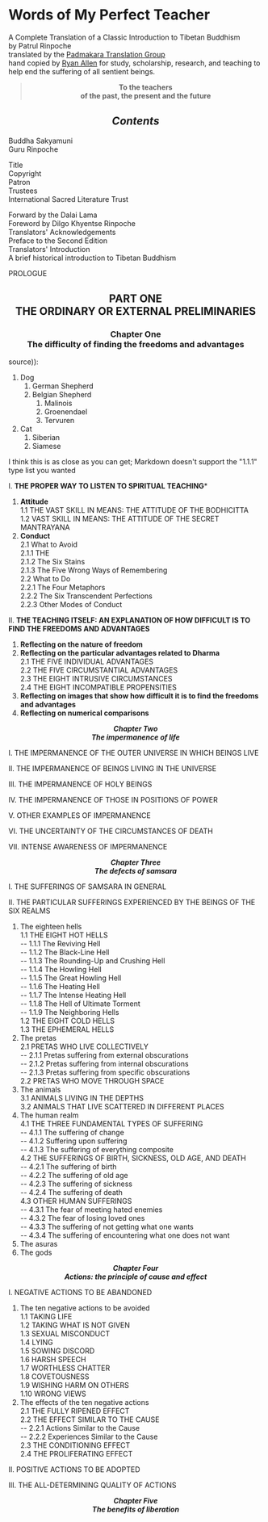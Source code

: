# Words of My Perfect Teacher
A Complete Translation of a Classic Introduction to Tibetan Buddhism  
by Patrul Rinpoche  
translated by the [Padmakara Translation Group](https://www.shambhala.com/padmakara-translation-group-home/)   
hand copied by [Ryan Allen](https://github.com/ryanallen/words-of-my-perfect-teacher) for  study, scholarship, research, and teaching to help end the suffering of all sentient beings.  

**<blockquote align="center">To the teachers<br>of the past, the present and the future</blockquote>**
  
***<h2 align="center">Contents</h2>*** 
Buddha Sakyamuni  
Guru Rinpoche  

Title  
Copyright  
Patron  
Trustees  
International Sacred Literature Trust  

Forward by the Dalai Lama  
Foreword by Dilgo Khyentse Rinpoche  
Translators' Acknowledgements  
Preface to the Second Edition  
Translators' Introduction  
A brief historical introduction to Tibetan Buddhism  

PROLOGUE  

**<h2 align="center">PART ONE<br>THE ORDINARY OR EXTERNAL PRELIMINARIES</h2>**  

**<h3 align="center">Chapter One<br>The difficulty of finding the freedoms and advantages**</h3>  

source)):

1. Dog
    1. German Shepherd
    2. Belgian Shepherd
        1. Malinois
        2. Groenendael
        3. Tervuren
2. Cat
    1. Siberian
    2. Siamese

I think this is as close as you can get; Markdown doesn't support the "1.1.1" type list you wanted

I. **THE PROPER WAY TO LISTEN TO SPIRITUAL TEACHING***  
1. **Attitude**  
    1.1 THE VAST SKILL IN MEANS: THE ATTITUDE OF THE BODHICITTA  
    1.2 VAST SKILL IN MEANS: THE ATTITUDE OF THE SECRET MANTRAYANA  
2. **Conduct**  
    2.1 What to Avoid  
        2.1.1 THE  
        2.1.2 The Six Stains  
        2.1.3 The Five Wrong Ways of Remembering  
  2.2 What to Do  
        2.2.1 The Four Metaphors  
        2.2.2 The Six Transcendent Perfections  
        2.2.3 Other Modes of Conduct  

II. **THE TEACHING ITSELF: AN EXPLANATION OF HOW DIFFICULT IS TO FIND THE FREEDOMS AND ADVANTAGES**  
1. **Reflecting on the nature of freedom**  
2. **Reflecting on the particular advantages related to Dharma**  
  2.1 THE FIVE INDIVIDUAL ADVANTAGES  
  2.2 THE FIVE CIRCUMSTANTIAL ADVANTAGES  
  2.3 THE EIGHT INTRUSIVE CIRCUMSTANCES  
  2.4 THE EIGHT INCOMPATIBLE PROPENSITIES  
3. **Reflecting on images that show how difficult it is to find the freedoms and advantages**  
4. **Reflecting on numerical comparisons**  

***<p align="center">Chapter Two<br>The impermanence of life***</p>  

I. THE IMPERMANENCE OF THE OUTER UNIVERSE IN WHICH BEINGS LIVE  

II. THE IMPERMANENCE OF BEINGS LIVING IN THE UNIVERSE  

III. THE IMPERMANENCE OF HOLY BEINGS  

IV. THE IMPERMANENCE OF THOSE IN POSITIONS OF POWER

V. OTHER EXAMPLES OF IMPERMANENCE

VI. THE UNCERTAINTY OF THE CIRCUMSTANCES OF DEATH  

VII. INTENSE AWARENESS OF IMPERMANENCE  

***<p align="center">Chapter Three<br>The defects of samsara***</p>  

I. THE SUFFERINGS OF SAMSARA IN GENERAL  

II. THE PARTICULAR SUFFERINGS EXPERIENCED BY THE BEINGS OF THE SIX REALMS  
1. The eighteen hells  
  1.1 THE EIGHT HOT HELLS  
    -- 1.1.1 The Reviving Hell  
    -- 1.1.2 The Black-Line Hell  
    -- 1.1.3 The Rounding-Up and Crushing Hell  
    -- 1.1.4 The Howling Hell  
    -- 1.1.5 The Great Howling Hell  
    -- 1.1.6 The Heating Hell  
    -- 1.1.7 The Intense Heating Hell  
    -- 1.1.8 The Hell of Ultimate Torment  
    -- 1.1.9 The Neighboring Hells  
  1.2 THE EIGHT COLD HELLS  
  1.3 THE EPHEMERAL HELLS  
2. The pretas  
  2.1 PRETAS WHO LIVE COLLECTIVELY  
  -- 2.1.1 Pretas suffering from external obscurations  
  -- 2.1.2 Pretas suffering from internal obscurations  
  -- 2.1.3 Pretas suffering from specific obscurations  
  2.2 PRETAS WHO MOVE THROUGH SPACE  
3. The animals  
  3.1 ANIMALS LIVING IN THE DEPTHS  
  3.2 ANIMALS THAT LIVE SCATTERED IN DIFFERENT PLACES  
4. The human realm  
  4.1 THE THREE FUNDAMENTAL TYPES OF SUFFERING  
  -- 4.1.1 The suffering of change  
  -- 4.1.2 Suffering upon suffering  
  -- 4.1.3 The suffering of everything composite  
  4.2 THE SUFFERINGS OF BIRTH, SICKNESS, OLD AGE, AND DEATH  
  -- 4.2.1 The suffering of birth  
  -- 4.2.2 The suffering of old age  
  -- 4.2.3 The suffering of sickness  
  -- 4.2.4 The suffering of death  
  4.3 OTHER HUMAN SUFFERINGS  
  -- 4.3.1 The fear of meeting hated enemies  
  -- 4.3.2 The fear of losing loved ones  
  -- 4.3.3 The suffering of not getting what one wants  
  -- 4.3.4 The suffering of encountering what one does not want  
  5. The asuras  
  6. The gods  

***<p align="center">Chapter Four<br>Actions: the principle of cause and effect***</p>  

I. NEGATIVE ACTIONS TO BE ABANDONED  

1. The ten negative actions to be avoided  
  1.1 TAKING LIFE  
  1.2 TAKING WHAT IS NOT GIVEN  
  1.3 SEXUAL MISCONDUCT  
  1.4 LYING  
  1.5 SOWING DISCORD  
  1.6 HARSH SPEECH  
  1.7 WORTHLESS CHATTER  
  1.8 COVETOUSNESS  
  1.9 WISHING HARM ON OTHERS  
  1.10 WRONG VIEWS  
2. The effects of the ten negative actions  
  2.1 THE FULLY RIPENED EFFECT  
  2.2 THE EFFECT SIMILAR TO THE CAUSE  
  --  2.2.1 Actions Similar to the Cause  
  --  2.2.2 Experiences Similar to the Cause  
  2.3 THE CONDITIONING EFFECT  
  2.4 THE PROLIFERATING EFFECT  

  II. POSITIVE ACTIONS TO BE ADOPTED  
  
  III.  THE ALL-DETERMINING QUALITY OF ACTIONS  

  ***<p align="center">Chapter Five<br>The benefits of liberation***</p> 